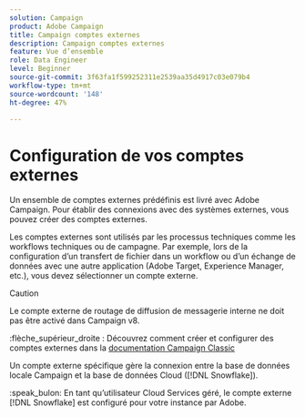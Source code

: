 ```yaml
---
solution: Campaign
product: Adobe Campaign
title: Campaign comptes externes
description: Campaign comptes externes
feature: Vue d’ensemble
role: Data Engineer
level: Beginner
source-git-commit: 3f63fa1f599252311e2539aa35d4917c03e079b4
workflow-type: tm+mt
source-wordcount: '148'
ht-degree: 47%

---
```


# Configuration de vos comptes externes

Un ensemble de comptes externes prédéfinis est livré avec Adobe Campaign. Pour établir des connexions avec des systèmes externes, vous pouvez créer des comptes externes.

Les comptes externes sont utilisés par les processus techniques comme les workflows techniques ou de campagne. Par exemple, lors de la configuration d’un transfert de fichier dans un workflow ou d’un échange de données avec une autre application (Adobe Target, Experience Manager, etc.), vous devez sélectionner un compte externe.


>[!CAUTION]
>
>Le compte externe de routage de diffusion de messagerie interne ne doit pas être activé dans Campaign v8.


:flèche_supérieur_droite : Découvrez comment créer et configurer des comptes externes dans la [documentation Campaign Classic](https://experienceleague.adobe.com/docs/campaign-classic/using/installing-campaign-classic/accessing-external-database/external-accounts.html)

Un compte externe spécifique gère la connexion entre la base de données locale Campaign et la base de données Cloud ([!DNL Snowflake]).

:speak_bulon: En tant qu’utilisateur Cloud Services géré, le compte externe [!DNL Snowflake] est configuré pour votre instance par Adobe.
